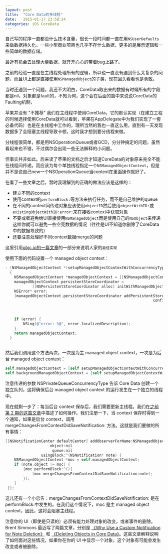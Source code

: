 ```yaml
---
layout: post
title:  "Core Data的多线程"
date:   2015-01-17 23:58:24
categories: iOS CoreData
---
```

自己写的程序一直都没什么技术含量，很长一段时间都一直在用`NSUserDefaults`来做数据持久化。一些小型商业项目也几乎不存什么数据，更多的是展示逻辑和一些简单的数据存储。

最近有机会去处理大量数据，就开开心心的带着bug上路了。

之前的经验一直是在主线程处理所有的逻辑，所以也一直没有遇到什么太复杂的问题，而且UI上都是直接使用`NSManagedObject`的子类，现在回头看看也是勇敢。

当时还遇到一个问题，我还不大明白，CoreData取出来的数据有时候所有的字段都是nil，对象都是fault的，不知为何，这个会在后面的篇中来说说CoreData的Faulting机制，

苹果并没有 "不推荐" 我们在主线程中使用CoreData，它的默认实现（在建立工程的时候选择使用CoreData就可以看到，苹果在AppDelegate中为我们实现了一套必备代码）也是在主线程中工作的，理所当然的我也一直这么用，直到有一天发现数据多了会阻塞主线程导致卡顿，这时我才想到要分线程来做。

分线程很简单，都是用NSOperationQueue或者GCD，分分钟搞定的问题，虽然看起来也不错，不过偶尔会出现一些无法解释的小问题。

但事实并非如此。后来读了苹果的文档之后才知道CoreData的对象原来完全不能在线程间传递。而应该为每个单独线程指定一个`NSManagedObjectContext`，但是并不是说自己new一个NSOperationQueue当context在里面操作就好了。

在看了一些文章之后，暂时我理解到的正确的做法应该是这样的：

* 建立不同的context
* 使用context的`performBlock:`等方法来执行任务，而不是自己维护的queue
* 在不同的context间传递对象应该使用`objectID`然后使用`objectWithID:`或`existingObjectWithID:error:`来在接收context中获取对象
* 不要或者避免给UI直接使用`NSManagedObject`而是使用自己的`NSObject`来传递这样你就可以避免一些空壳数据的情况（往往是UI不知道你删除了CoreData中的数据导致的）
* 还要注意处理好不同context数据merge的问题

这里引用[objc.io的一篇文章](http://objccn.io/issue-10-5/)的一部分来说明人家的`最佳实现`

使用下面的代码设置一个 managed object context：

```objectivec
- (NSManagedObjectContext *)setupManagedObjectContextWithConcurrencyType:(NSManagedObjectContextConcurrencyType)concurrencyType
  {
    NSManagedObjectContext *managedObjectContext = [[NSManagedObjectContext alloc] initWithConcurrencyType:concurrencyType];
    managedObjectContext.persistentStoreCoordinator =
            [[NSPersistentStoreCoordinator alloc] initWithManagedObjectModel:self.managedObjectModel];
    NSError* error;
    [managedObjectContext.persistentStoreCoordinator addPersistentStoreWithType:NSSQLiteStoreType 
                                                                  configuration:nil 
                                                                            URL:self.storeURL 
                                                                        options:nil 
                                                                          error:&error];
    if (error) {
        NSLog(@"error: %@", error.localizedDescription);
    }
    return managedObjectContext;
  }
  
```

然后我们调用这个方法两次，一次是为主 managed object context，一次是为后台 managed object context：

```objectivec
self.managedObjectContext = [self setupManagedObjectContextWithConcurrencyType:NSMainQueueConcurrencyType];
self.backgroundManagedObjectContext = [self setupManagedObjectContextWithConcurrencyType:NSPrivateQueueConcurrencyType];
```

注意传递的参数 NSPrivateQueueConcurrencyType 告诉 Core Data 创建一个独立队列，这将确保后台 managed object context 的运行发生在一个独立的线程中。

现在就剩一步了：每当后台 context 保存后，我们需要更新主线程。我们在[之前第 2 期的这篇文章](http://objccn.io/issue-2-2/)中描述了如何操作。我们注册一下，当 context 保存时得到一个通知，如果是后台 context，调用 mergeChangesFromContextDidSaveNotification: 方法。这就是我们要做的所有事情：
```objectivec
[[NSNotificationCenter defaultCenter] addObserverForName:NSManagedObjectContextDidSaveNotification
                    object:nil
                     queue:nil
                usingBlock:^(NSNotification* note) {
    NSManagedObjectContext *moc = self.managedObjectContext;
    if (note.object != moc) {
        [moc performBlock:^(){
            [moc mergeChangesFromContextDidSaveNotification:note];
        }];
    }
 }];
```
这儿还有一个小忠告：mergeChangesFromContextDidSaveNotification: 是在 performBlock:中发生的。在我们这个情况下，moc 是主 managed object context，因此，这将会阻塞主线程。

注意你的 UI（即使是只读的）必须有能力处理对象的改变，或者事件的删除。Brent Simmons 最近写了两篇文章，分别是 [《Why Use a Custom Notification for Note Deletion》](http://inessential.com/2014/02/25/why_use_a_custom_notification_for_note_d) 和 [《Deleting Objects in Core Data》](http://inessential.com/2014/02/25/more_about_deleting_objects_in_core_data)。这些文章解释说明了如何面对这些情况，如果你在你的 UI 中显示一个对象，这个对象有可能会发生改变或者被删除。